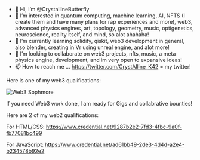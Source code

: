 - 👋 Hi, I’m @CrystallineButterfly
- 👀 I’m interested in quantum computing, machine learning, AI, NFTS (I create them and have many plans for rap experiences and more), 
web3, advanced physics engines, art, topology, geometry, music, optigenetics, neuroscience, reality itself, and mind, so alot ahahaha!  
- 🌱 I’m currently learning solidity, qiskit, web3 development in general, also blender, creating in Vr using unreal engine, and alot more!  
- 💞️ I’m looking to collaborate on web3 projects, nfts, music, a meta physics engine, development, and im very open to expansive ideas!
- 📫 How to reach me ... https://twitter.com/CrystAlline_K42 = my twitter! 

Here is one of my web3 qualifications: 

![Web3 Sophmore](https://user-images.githubusercontent.com/95975209/177014238-214dad53-9870-4c9a-8c41-51cb1e89d11e.jpg)

If you need Web3 work done, I am ready for Gigs and collabrative bounties! 

Here are 2 of my web2 qualifications: 

For HTML/CSS: https://www.credential.net/9287b2e2-7fd3-4fbc-9a0f-fb77081bc499

For JavaScript:  https://www.credential.net/ad61bb49-2de3-4d4d-a2e4-b234578b92e2

<!---
CrystallineButterfly/WELCOME TO MANY WAVES! 

I am an adjacent creator; 4 progressive waves 2 expansive waves 4 all 2 enjoy! 

LFG, LETS CREATE THE BEST REALITIES WE CAN 4 ALL LIFE, ALL BEINGS, AND MORE = 2 THE BEST REALITY FOR LIFE!!

--->
